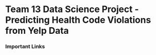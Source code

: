 # Team 13 Data Science Project - Predicting Health Code Violations from Yelp Data

### Important Links

